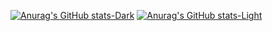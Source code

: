 [![Anurag's GitHub stats-Dark](https://github-readme-stats.vercel.app/api?username=dsgibbons&show_icons=true&theme=dark#gh-dark-mode-only)](https://github.com/anuraghazra/github-readme-stats#gh-dark-mode-only)
[![Anurag's GitHub stats-Light](https://github-readme-stats.vercel.app/api?username=dsgibbons&show_icons=true&theme=default#gh-light-mode-only)](https://github.com/anuraghazra/github-readme-stats#gh-light-mode-only)
